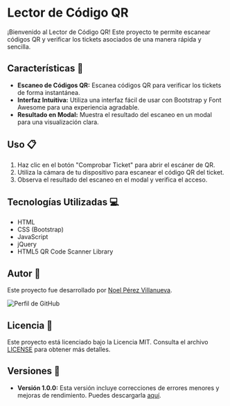 # Lector de Código QR

¡Bienvenido al Lector de Código QR! Este proyecto te permite escanear códigos QR y verificar los tickets asociados de una manera rápida y sencilla.

## Características 🚀

- **Escaneo de Códigos QR:** Escanea códigos QR para verificar los tickets de forma instantánea.
- **Interfaz Intuitiva:** Utiliza una interfaz fácil de usar con Bootstrap y Font Awesome para una experiencia agradable.
- **Resultado en Modal:** Muestra el resultado del escaneo en un modal para una visualización clara.

## Uso 📋

1. Haz clic en el botón "Comprobar Ticket" para abrir el escáner de QR.
2. Utiliza la cámara de tu dispositivo para escanear el código QR del ticket.
3. Observa el resultado del escaneo en el modal y verifica el acceso.

## Tecnologías Utilizadas 💻

- HTML
- CSS (Bootstrap)
- JavaScript
- jQuery
- HTML5 QR Code Scanner Library

## Autor 📝

Este proyecto fue desarrollado por [Noel Pérez Villanueva](https://github.com/rimissgames).

![Perfil de GitHub](https://github.com/rimisszoic.png)

## Licencia 📄

Este proyecto está licenciado bajo la Licencia MIT. Consulta el archivo [LICENSE](LICENSE) para obtener más detalles.

## Versiones 📌

- **Versión 1.0.0:** Esta versión incluye correcciones de errores menores y mejoras de rendimiento. Puedes descargarla [aquí](https://github.com/rimisszoic/lector_de_codigo_qr/releases/tag/v1.0.0).
